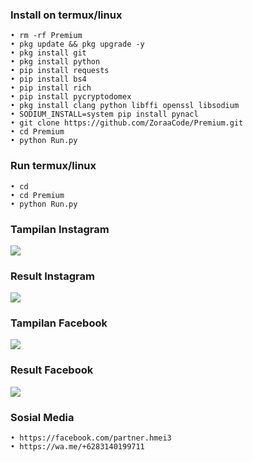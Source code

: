 ### Install on termux/linux

    • rm -rf Premium
    • pkg update && pkg upgrade -y
    • pkg install git
    • pkg install python
    • pip install requests
    • pip install bs4
    • pip install rich
    • pip install pycryptodomex
    • pkg install clang python libffi openssl libsodium
    • SODIUM_INSTALL=system pip install pynacl
    • git clone https://github.com/ZoraaCode/Premium.git
    • cd Premium
    • python Run.py

### Run termux/linux

    • cd
    • cd Premium
    • python Run.py
    

### Tampilan Instagram

<p align="left">
  <img src="https://github.com/ZoraaCode/Premium/blob/main/support/image/Screenshot_2024-03-09-17-19-26-54_84d3000e3f4017145260f7618db1d683.jpg" />
</p>

### Result Instagram

<p align="left">
  <img src="https://github.com/ZoraaCode/Premium/blob/main/support/image/Screenshot_2024-03-09-17-49-32-49_84d3000e3f4017145260f7618db1d683.jpg" />
</p>

### Tampilan Facebook

<p align="left">
  <img src="https://github.com/ZoraaCode/Premium/blob/main/support/image/Screenshot_2024-03-09-17-49-32-49_84d3000e3f4017145260f7618db1d683.jpg" />
</p>

### Result Facebook

<p align="left">
  <img src="https://github.com/ZoraaCode/Premium/blob/main/support/image/Screenshot_2024-03-09-17-49-32-49_84d3000e3f4017145260f7618db1d683.jpg" />
</p>

### Sosial Media

    • https://facebook.com/partner.hmei3
    • https://wa.me/+6283140199711

